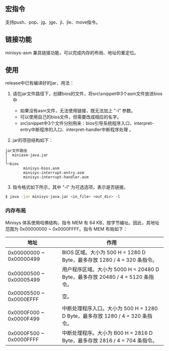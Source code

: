 ## 宏指令
支持push、pop、jg、jge、jl、jle、move指令。
## 链接功能

minisys-asm 兼具链接功能，可以完成内存的布局、地址的重定位。

## 使用
release中已有编译好的jar，用法：

1. 请在jar文件路径下，创建bios的文件，将src\snippet中3个asm文件放进bios中
    - 如果没有asm文件，无法使用链接，既无法加上 "-l" 参数。
    - 可以使用自己的bios文件，但需要改成相应的名字。
    - src\snippet中3个文件分别用来：bios引导系统程序入口、interpret-entry中断程序的入口、interpret-handler中断程序处理 。

2. jar的项目结构如下：
```
jar文件路径
│  miniasm-java.jar
│
└─bios
        minisys-bios.asm
        minisys-interrupt-entry.asm
        minisys-interrupt-handler.asm
```
3. 指令格式如下所示，其中 "-l" 为可选选项，表示是否链接。
```bash
$ java -jar minisys-java.jar <in_file> <out_dir> -l
```

### 内存布局

Minisys 体系使用哈佛结构，指令 MEM 有 64 KB，按字节编址。因此，其地址范围为 0x00000000 ~ 0x0000FFFF。指令 MEM 布局如下：

| 地址                    | 作用                                                         |
| ----------------------- | ------------------------------------------------------------ |
| 0x00000000 ~ 0x00000499 | BIOS 区域。大小为 500 H = 1280 D Byte，最多存放 1280 / 4 = 320 条指令。 |
| 0x00000500 ~ 0x00005499 | 用户程序区域。大小为 5000 H = 20480 D Byte，最多存放 20480 / 4 =  5120 条指令。 |
| 0x00005500 ~ 0x0000EFFF | 空。                                                         |
| 0x0000F000 ~ 0x0000F499 | 中断处理程序入口。大小为 500 H = 1280 D Byte，最多存放 1280 / 4 = 320 条指令。 |
| 0x0000F500 ~ 0x0000FFFF | 中断处理程序。大小为 B00 H = 2816 D Byte，最多存放 2816 / 4 = 704 条指令。 |

